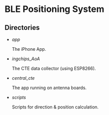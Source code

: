 # BLE Positioning System

## Directories

* _app_

    The iPhone App.

* _ingchips\_AoA_

    The CTE data collector (using ESP8266).

* _central\_cte_

    The app running on antenna boards.

* _scripts_

    Scripts for direction & position calculation.